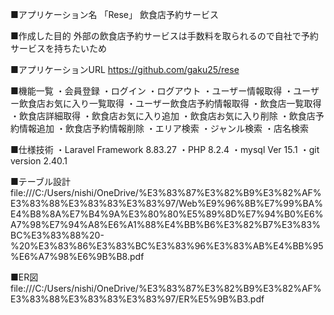 ■アプリケーション名
「Rese」
飲食店予約サービス

■作成した目的
外部の飲食店予約サービスは手数料を取られるので自社で予約サービスを持ちたいため

■アプリケーションURL
https://github.com/gaku25/rese

■機能一覧
・会員登録
・ログイン
・ログアウト
・ユーザー情報取得
・ユーザー飲食店お気に入り一覧取得
・ユーザー飲食店予約情報取得
・飲食店一覧取得
・飲食店詳細取得
・飲食店お気に入り追加
・飲食店お気に入り削除
・飲食店予約情報追加
・飲食店予約情報削除
・エリア検索
・ジャンル検索
・店名検索

■仕様技術
・Laravel Framework 8.83.27
・PHP 8.2.4
・mysql  Ver 15.1
・git version 2.40.1

■テーブル設計
file:///C:/Users/nishi/OneDrive/%E3%83%87%E3%82%B9%E3%82%AF%E3%83%88%E3%83%83%E3%83%97/Web%E9%96%8B%E7%99%BA%E4%B8%8A%E7%B4%9A%E3%80%80%E5%89%8D%E7%94%B0%E6%A7%98%E7%94%A8%E6%A1%88%E4%BB%B6%E3%82%B7%E3%83%BC%E3%83%88%20-%20%E3%83%86%E3%83%BC%E3%83%96%E3%83%AB%E4%BB%95%E6%A7%98%E6%9B%B8.pdf

■ER図
file:///C:/Users/nishi/OneDrive/%E3%83%87%E3%82%B9%E3%82%AF%E3%83%88%E3%83%83%E3%83%97/ER%E5%9B%B3.pdf
